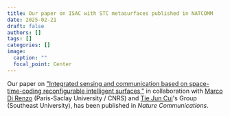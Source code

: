 ```yaml
---
title: Our paper on ISAC with STC metasurfaces published in NATCOMM
date: 2025-02-21
draft: false
authors: []
tags: []
categories: []
image:
  caption: ""
  focal_point: Center
---
```

Our paper on ["Integrated sensing and communication based on space-time-coding reconfigurable intelligent surfaces,"](/publication/ij-186-nc-2025/) in collaboration with [Marco Di Renzo] (Paris-Saclay University / CNRS) and [Tie Jun Cui]'s Group (Southeast University),
has been published in *Nature Communications*.

[Marco Di Renzo]: https://scholar.google.com/citations?user=5dRt0OoAAAAJ&hl=en

[Tie Jun Cui]: https://scholar.google.com/citations?user=-h-1eJsAAAAJ&hl=en